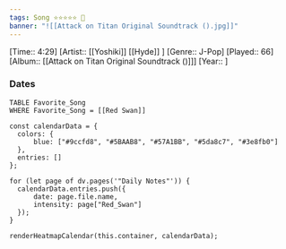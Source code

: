 ```yaml
---
tags: Song ⭐⭐⭐⭐⭐ 💛
banner: "![[Attack on Titan Original Soundtrack ().jpg]]"
---
```

[Time:: 4:29]
[Artist:: [[Yoshiki]] [[Hyde]] ]
[Genre:: J-Pop]
[Played:: 66]
[Album:: [[Attack on Titan Original Soundtrack ()]]]
[Year:: ]
### Dates
````dataview
TABLE Favorite_Song
WHERE Favorite_Song = [[Red Swan]]
````

  ```dataviewjs
const calendarData = { 
	colors: { 
		blue: ["#9ccfd8", "#5BAAB8", "#57A1BB", "#5da8c7", "#3e8fb0"] 
	}, 
	entries: [] 
}; 

for (let page of dv.pages('"Daily Notes"')) { 
	calendarData.entries.push({ 
		date: page.file.name, 
		intensity: page["Red_Swan"]
	}); 
} 

renderHeatmapCalendar(this.container, calendarData);
```
